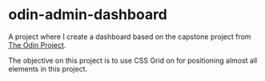 # odin-admin-dashboard

A project where I create a dashboard based on the capstone project from
[The Odin Project](theodinproject.com).

The objective on this project is to use CSS Grid on for positioning almost all
elements in this project.

